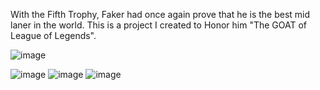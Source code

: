 With the Fifth Trophy, Faker had once again prove that he is the best mid laner in the world. This is a project I created to Honor him "The GOAT of League of Legends".

![image](https://github.com/user-attachments/assets/8ce57477-7dd2-4848-b9ae-6f94cb863059)

![image](https://github.com/user-attachments/assets/f45003a0-1992-48b8-9364-e9806b439a82)
![image](https://github.com/user-attachments/assets/3d97e528-b896-449c-bfcd-1f0853ebaffd)
![image](https://github.com/user-attachments/assets/7618ef95-d7c5-4891-bbdc-a9780e036960)


